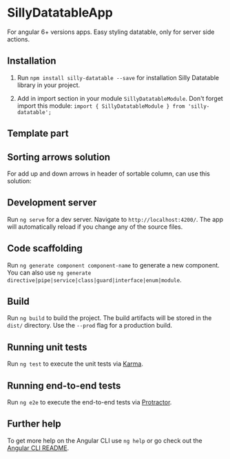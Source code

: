 # SillyDatatableApp

For angular 6+ versions apps. Easy styling datatable, only for server side actions.

## Installation

1. Run `npm install silly-datatable --save` for installation Silly Datatable library in your project.

2. Add in import section in your module `SillyDatatableModule`. Don't forget import this module: 
`import { SillyDatatableModule } from 'silly-datatable';`

## Template part

## Sorting arrows solution

For add up and down arrows in header of sortable column, can use this solution:

## Development server

Run `ng serve` for a dev server. Navigate to `http://localhost:4200/`. The app will automatically reload if you change any of the source files.

## Code scaffolding

Run `ng generate component component-name` to generate a new component. You can also use `ng generate directive|pipe|service|class|guard|interface|enum|module`.

## Build

Run `ng build` to build the project. The build artifacts will be stored in the `dist/` directory. Use the `--prod` flag for a production build.

## Running unit tests

Run `ng test` to execute the unit tests via [Karma](https://karma-runner.github.io).

## Running end-to-end tests

Run `ng e2e` to execute the end-to-end tests via [Protractor](http://www.protractortest.org/).

## Further help

To get more help on the Angular CLI use `ng help` or go check out the [Angular CLI README](https://github.com/angular/angular-cli/blob/master/README.md).

